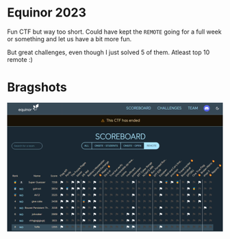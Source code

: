 # Equinor 2023

Fun CTF but way too short. Could have kept the `REMOTE` going for a full week or something and let us have a bit more fun. 

But great challenges, even though I just solved 5 of them. Atleast top 10 remote :)

# Bragshots

![scores-remote](scores-remote.png)